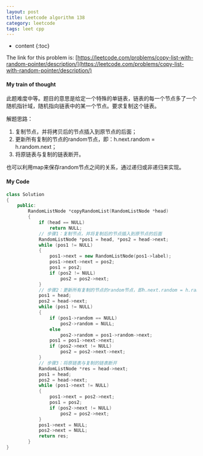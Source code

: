 ```yaml
---
layout: post
title: Leetcode algorithm 138
category: leetcode
tags: leet cpp
---
```


* content
{:toc}


The link for this problem is: [https://leetcode.com/problems/copy-list-with-random-pointer/description/](https://leetcode.com/problems/copy-list-with-random-pointer/description/)





#### My train of thought

此题难度中等。题目的意思是给定一个特殊的单链表，链表的每一个节点多了一个随机指针域，随机指向链表中的某一个节点。要求复制这个链表。

解题思路：

1. 复制节点，并将拷贝后的节点插入到原节点的后面；
2. 更新所有复制的节点的random节点，即：h.next.random = h.random.next；
3. 将原链表与复制的链表断开。

也可以利用map来保存random节点之间的关系，通过递归或非递归来实现。



#### My Code

```c++
class Solution
{
    public:
        RandomListNode *copyRandomList(RandomListNode *head)
        {
            if (head == NULL)
                return NULL;
            // 步骤1：复制节点，并将复制后的节点插入到原节点的后面 
            RandomListNode *pos1 = head, *pos2 = head->next; 
            while (pos1 != NULL)
            {
                pos1->next = new RandomListNode(pos1->label);
                pos1->next->next = pos2;
                pos1 = pos2;
                if (pos2 != NULL)
                    pos2 = pos2->next;
            }
            // 步骤2：更新所有复制的节点的random节点，即h.next.random = h.random.next 
            pos1 = head; 
            pos2 = head->next;
            while (pos1 != NULL)
            {
                if (pos1->random == NULL)
                    pos2->random = NULL;
                else
                    pos2->random = pos1->random->next;
                pos1 = pos1->next->next;
                if (pos2->next != NULL)
                    pos2 = pos2->next->next;
            } 
            // 步骤3：将原链表与复制的链表断开 
            RandomListNode *res = head->next;
            pos1 = head;
            pos2 = head->next;
            while (pos1->next != NULL)
            {
                pos1->next = pos2->next;
                pos1 = pos2;
                if (pos2->next != NULL)
                    pos2 = pos2->next;
            }
            pos1->next = NULL;
            pos2->next = NULL;
            return res;
        }
}   
```

